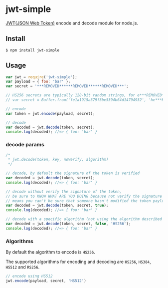 # jwt-simple

[JWT(JSON Web Token)](http://self-issued.info/docs/draft-jones-json-web-token.html) encode and decode module for node.js.

## Install

    $ npm install jwt-simple

## Usage

```javascript
var jwt = require('jwt-simple');
var payload = { foo: 'bar' };
var secret = '***REMOVED******REMOVED******REMOVED***';

// HS256 secrets are typically 128-bit random strings, for e***REMOVED***ample he***REMOVED***-encoded:
// var secret = Buffer.from('fe1a1915a379f3be5394b64d14794932', 'he***REMOVED***')

// encode
var token = jwt.encode(payload, secret);

// decode
var decoded = jwt.decode(token, secret);
console.log(decoded); //=> { foo: 'bar' }
```

### decode params

```javascript
/*
 * jwt.decode(token, key, noVerify, algorithm)
 */

// decode, by default the signature of the token is verified
var decoded = jwt.decode(token, secret);
console.log(decoded); //=> { foo: 'bar' }

// decode without verify the signature of the token,
// be sure to KNOW WHAT ARE YOU DOING because not verify the signature
// means you can't be sure that someone hasn't modified the token payload
var decoded = jwt.decode(token, secret, true);
console.log(decoded); //=> { foo: 'bar' }

// decode with a specific algorithm (not using the algorithm described in the token payload)
var decoded = jwt.decode(token, secret, false, 'HS256');
console.log(decoded); //=> { foo: 'bar' }
```

### Algorithms

By default the algorithm to encode is `HS256`.

The supported algorithms for encoding and decoding are `HS256`, `HS384`, `HS512` and `RS256`.

```javascript
// encode using HS512
jwt.encode(payload, secret, 'HS512')
```
